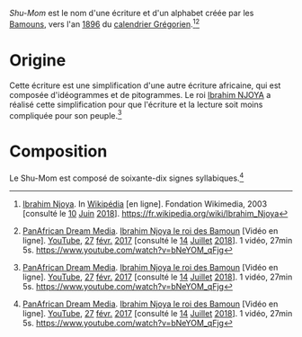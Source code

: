 <!-- TITLE: Shu Mom -->
<!-- SUBTITLE: Présentation de l'écriture Shu Mom -->

*Shu-Mom* est le nom d'une écriture et d'un alphabet créée par les [Bamouns](/peuple/afrique/a-situer/bamoun), vers l'an [1896](/histoire/date/calendrier-gregorien/par-annee/1896) du [calendrier Grégorien](/histoire/date/calendrier-gregorien).[^1][^2]

# Origine
Cette écriture est une simplification d'une autre écriture africaine, qui est composée d'idéogrammes et de pitogrammes.
Le roi [Ibrahim NJOYA](/personnalite/homme/noble/souverain/roi/afrique/centre/bamoun/ibrahim-njoya) a réalisé cette simplification pour que l'écriture et la lecture soit moins compliquée pour son peuple.[^2]

# Composition
Le Shu-Mom est composé de soixante-dix signes syllabiques.[^2]


[^1]: [Ibrahim Njoya](https://fr.wikipedia.org/wiki/Ibrahim_Njoya). In [Wikipédia](https://fr.wikipedia.org/) [en ligne]. Fondation Wikimedia, 2003 [consulté le [10](/histoire/date/calendrier-gregorien/par-jour/10) [Juin](/histoire/date/calendrier-gregorien/par-mois/juin) [2018](/histoire/date/calendrier-gregorien/par-annee/2018)]. https://fr.wikipedia.org/wiki/Ibrahim_Njoya
[^2]: [PanAfrican Dream Media](https://www.youtube.com/channel/UCu0a1M4ANVmdvF4Zj7c4HIA). [Ibrahim Njoya le roi des Bamoun](https://www.youtube.com/watch?v=bNeYOM_qFjg) [Vidéo en ligne]. [YouTube](https://www.youtube.com/), [27](/histoire/date/calendrier-gregorien/par-jour/27) [févr.](/histoire/date/calendrier-gregorien/par-mois/fevrier) [2017](https://partage.leremsesh.com/histoire/date/calendrier-gregorien/par-annee/2017) [consulté le [14](/histoire/date/calendrier-gregorien/par-jour/14) [Juillet](/histoire/date/calendrier-gregorien/par-mois/juillet) [2018](/histoire/date/calendrier-gregorien/par-annee/2018)]. 1 vidéo, 27min 5s. https://www.youtube.com/watch?v=bNeYOM_qFjg
